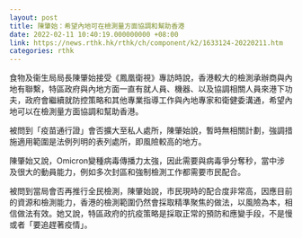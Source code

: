 ```yaml
---
layout: post
title: 陳肇始：希望內地可在檢測量方面協調和幫助香港
date: 2022-02-11 10:40:19.000000000 +08:00
link: https://news.rthk.hk/rthk/ch/component/k2/1633124-20220211.htm
categories: rthk
---
```


食物及衞生局局長陳肇始接受《鳳凰衛視》專訪時說，香港較大的檢測承辦商與內地有聯繫，特區政府與內地方面一直有就人員、機器、以及協調相關人員來港下功夫，政府會繼續就防控策略和其他專業指導工作與內地專家和衛健委溝通，希望內地可以在檢測量方面協調和幫助香港。

被問到「疫苗通行證」會否擴大至私人處所，陳肇始說，暫時無相關計劃，強調措施適用範圍是法例列明的表列處所，即風險較高的地方。

陳肇始又說，Omicron變種病毒傳播力太強，因此需要與病毒爭分奪秒，當中涉及很大的動員能力，例如多次封區和強制檢測工作都需要市民配合。

被問到當局會否再推行全民檢測，陳肇始說，市民現時的配合度非常高，因應目前的資源和檢測能力，香港的檢測範圍仍然會採取精準聚焦的做法，以風險為本，相信做法有效。她又說，特區政府的抗疫策略是採取正常的預防和應變手段，不是慢或者「要追趕著疫情」。
